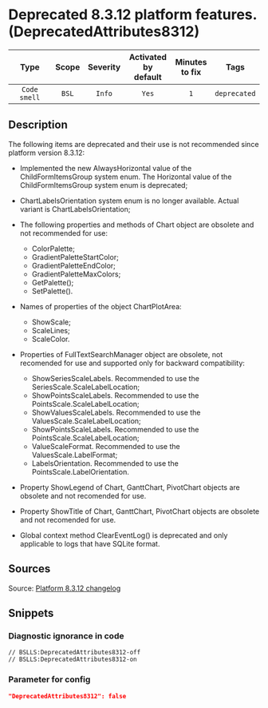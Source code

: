 # Deprecated 8.3.12 platform features. (DeprecatedAttributes8312)

|     Type     | Scope | Severity | Activated<br>by default | Minutes<br>to fix |     Tags     |
|:------------:|:-----:|:--------:|:-----------------------------:|:-----------------------:|:------------:|
| `Code smell` | `BSL` |  `Info`  |             `Yes`             |           `1`           | `deprecated` |

<!-- Блоки выше заполняются автоматически, не трогать -->
## Description
<!-- Описание диагностики заполняется вручную. Необходимо понятным языком описать смысл и схему работу -->
The following items are deprecated and their use is not recommended since platform version 8.3.12:
* Implemented the new AlwaysHorizontal value of the ChildFormItemsGroup system enum. The Horizontal value of the ChildFormItemsGroup system enum is deprecated;
* ChartLabelsOrientation system enum is no longer available. Actual variant is ChartLabelsOrientation;
* The following properties and methods of Chart object are obsolete and not recommended for use:
   * ColorPalette;
   * GradientPaletteStartColor;
   * GradientPaletteEndColor;
   * GradientPaletteMaxColors;
   * GetPalette();
   * SetPalette().
* Names of properties of the object ChartPlotArea:
   * ShowScale;
   * ScaleLines;
   * ScaleColor.
* Properties of FullTextSearchManager object are obsolete, not recomended for use and supported only for backward compatibility:

   * ShowSeriesScaleLabels. Recommended to use the SeriesScale.ScaleLabelLocation;
   * ShowPointsScaleLabels. Recommended to use the PointsScale.ScaleLabelLocation;
   * ShowValuesScaleLabels. Recommended to use the ValuesScale.ScaleLabelLocation;
   * ShowPointsScaleLabels. Recommended to use the PointsScale.ScaleLabelLocation;
   * ValueScaleFormat. Recommended to use the ValuesScale.LabelFormat;
   * LabelsOrientation. Recommended to use the PointsScale.LabelOrientation.
* Property ShowLegend of Chart, GanttChart, PivotChart objects are obsolete and not recomended for use.
* Property ShowTitle of Chart, GanttChart, PivotChart objects are obsolete and not recomended for use.
* Global context method ClearEventLog() is deprecated and only applicable to logs that have SQLite format.

## Sources
<!-- Необходимо указывать ссылки на все источники, из которых почерпнута информация для создания диагностики -->

Source: [Platform 8.3.12 changelog](https://dl04.1c.ru/content/Platform/8_3_12_1714/1cv8upd_8_3_12_1714.htm)

## Snippets

<!-- Блоки ниже заполняются автоматически, не трогать -->
### Diagnostic ignorance in code

```bsl
// BSLLS:DeprecatedAttributes8312-off
// BSLLS:DeprecatedAttributes8312-on
```

### Parameter for config

```json
"DeprecatedAttributes8312": false
```
